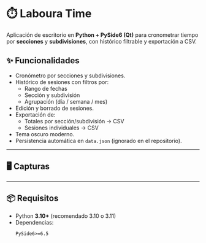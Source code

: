 # ⏱️ Laboura Time

Aplicación de escritorio en **Python + PySide6 (Qt)** para cronometrar tiempo por **secciones** y **subdivisiones**, con histórico filtrable y exportación a CSV.  

## ✨ Funcionalidades
- Cronómetro por secciones y subdivisiones.  
- Histórico de sesiones con filtros por:
  - Rango de fechas
  - Sección y subdivisión
  - Agrupación (día / semana / mes)
- Edición y borrado de sesiones.  
- Exportación de:
  - Totales por sección/subdivisión → CSV  
  - Sesiones individuales → CSV  
- Tema oscuro moderno.  
- Persistencia automática en `data.json` (ignorado en el repositorio).  

---

## 🖥️ Capturas


---

## 📦 Requisitos
- Python **3.10+** (recomendado 3.10 o 3.11)  
- Dependencias:  
  ```txt
  PySide6>=6.5
